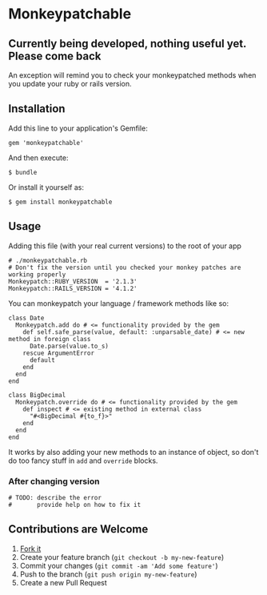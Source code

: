 # Monkeypatchable

## Currently being developed, nothing useful yet. Please come back

An exception will remind you to check your monkeypatched methods when you update
your ruby or rails version.

## Installation

Add this line to your application's Gemfile:

    gem 'monkeypatchable'

And then execute:

    $ bundle

Or install it yourself as:

    $ gem install monkeypatchable

## Usage

Adding this file (with your real current versions) to the root of your app

    # ./monkeypatchable.rb
    # Don't fix the version until you checked your monkey patches are working properly
    Monkeypatch::RUBY_VERSION  = '2.1.3'
    Monkeypatch::RAILS_VERSION = '4.1.2'

You can monkeypatch your language / framework methods like so:

    class Date
      Monkeypatch.add do # <= functionality provided by the gem
        def self.safe_parse(value, default: :unparsable_date) # <= new method in foreign class
          Date.parse(value.to_s)
        rescue ArgumentError
          default
        end
      end
    end

    class BigDecimal
      Monkeypatch.override do # <= functionality provided by the gem
        def inspect # <= existing method in external class
          "#<BigDecimal #{to_f}>"
        end
      end
    end

It works by also adding your new methods to an instance of object, so don't do too
fancy stuff in `add` and `override` blocks.

### After changing version

    # TODO: describe the error
    #       provide help on how to fix it

## Contributions are Welcome

1. [Fork it](https://github.com/ecoologic/monkeypatchable/fork)
2. Create your feature branch (`git checkout -b my-new-feature`)
3. Commit your changes (`git commit -am 'Add some feature'`)
4. Push to the branch (`git push origin my-new-feature`)
5. Create a new Pull Request
